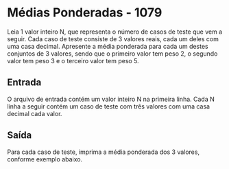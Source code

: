 # Médias Ponderadas - 1079

Leia 1 valor inteiro N, que representa o número de casos de teste que vem a seguir. Cada caso de teste consiste de 3 valores reais, cada um deles com uma casa decimal. Apresente a média ponderada para cada um destes conjuntos de 3 valores, sendo que o primeiro valor tem peso 2, o segundo valor tem peso 3 e o terceiro valor tem peso 5.

## Entrada
O arquivo de entrada contém um valor inteiro N na primeira linha. Cada N linha a seguir contém um caso de teste com três valores com uma casa decimal cada valor.

## Saída
Para cada caso de teste, imprima a média ponderada dos 3 valores, conforme exemplo abaixo.